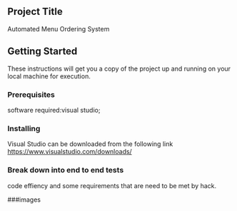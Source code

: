 ## Project Title

Automated Menu Ordering System

## Getting Started

These instructions will get you a copy of the project up and running on your local machine for execution.

### Prerequisites

software required:visual studio;

### Installing

Visual Studio can be downloaded from the following link https://www.visualstudio.com/downloads/

### Break down into end to end tests

code effiency and some requirements that are need to be met by hack.

###images
